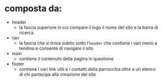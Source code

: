 # composta da:
- header
  - la fascia superiore in cui compare il logo il nome del sito e la barra di ricerca
- nav
  - la fascia che si trova subito sotto l'`header` che contiene i vari menù a tendina e consente di navigare il sito 
- main
  - contiene il contenuto della pagina in questione
- footer
  - contiene i vari link utili e i contatti della parrocchia oltre a un elenco di chi partecipa alla creazione del sito